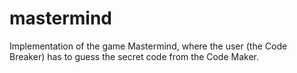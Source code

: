 # mastermind
 Implementation of the game Mastermind, where the user (the Code Breaker) has to guess the secret code from the Code Maker. 
